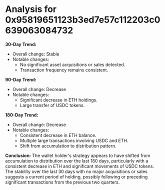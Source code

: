 # Analysis for 0x95819651123b3ed7e57c112203c0639063084732

**30-Day Trend:**
- Overall change: Stable
- Notable changes:
  - No significant asset acquisitions or sales detected.
  - Transaction frequency remains consistent.

**90-Day Trend:**
- Overall change: Decrease
- Notable changes:
  - Significant decrease in ETH holdings.
  - Large transfer of USDC tokens.

**180-Day Trend:**
- Overall change: Decrease
- Notable changes:
  - Consistent decrease in ETH balance.
  - Multiple large transactions involving USDC and ETH.
  - Shift from accumulation to distribution pattern.

**Conclusion:**
The wallet holder's strategy appears to have shifted from accumulation to distribution over the last 180 days, particularly with a consistent decrease in ETH and significant movements of USDC tokens. The stability over the last 30 days with no major acquisitions or sales suggests a current period of holding, possibly following or preceding significant transactions from the previous two quarters.